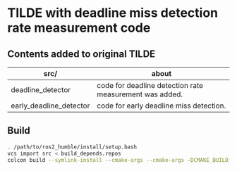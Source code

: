 # TILDE with deadline miss detection rate measurement code

## Contents added to original TILDE

| src/                    | about                                                   |
| ----------------------- | ------------------------------------------------------- |
| deadline_detector       | code for deadline detection rate measurement was added. |
| early_deadline_detector | code for early deadline miss detection.                 |

## Build

```bash
. /path/to/ros2_humble/install/setup.bash
vcs import src < build_depends.repos
colcon build --symlink-install --cmake-args --cmake-args -DCMAKE_BUILD_TYPE=Release
```
